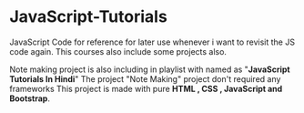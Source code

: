 # JavaScript-Tutorials
JavaScript Code for reference for later use whenever i want to revisit the JS code again.
This courses also include some projects also. 

Note making project is also including in playlist with named as "**JavaScript Tutorials In Hindi**"
The project "Note Making" project don't required any frameworks 
This project is made with pure **HTML , CSS , JavaScript and Bootstrap**.
